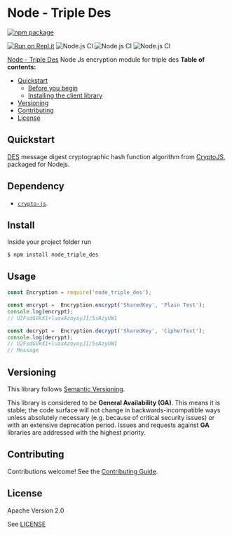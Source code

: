 # Node - Triple Des

[![npm package](https://nodei.co/npm/node_triple_des.png?downloads=true&downloadRank=true&stars=true)](https://nodei.co/npm/node_triple_des/)

[![Run on Repl.it](https://repl.it/badge/github/9trocode/node_triple_des)](https://repl.it/github/9trocode/node_triple_des)
![Node.js CI](https://github.com/9trocode/node_triple_des/workflows/Node.js%20CI/badge.svg?branch=master)
![Node.js CI](https://github.com/9trocode/node_triple_des/workflows/Node.js%20CI/badge.svg?branch=master&event=issues)
![Node.js CI](https://github.com/9trocode/node_triple_des/workflows/Node.js%20CI/badge.svg?branch=master&event=release)

[Node - Triple Des](https://www.npmjs.com/package/node_triple_des) Node Js encryption module for triple des
**Table of contents:**


* [Quickstart](#quickstart)
  * [Before you begin](#before-you-begin)
  * [Installing the client library](#installing-the-client-library)
* [Versioning](#versioning)
* [Contributing](#contributing)
* [License](#license)

## Quickstart
[DES](https://en.wikipedia.org/wiki/Data_Encryption_Standard) message digest cryptographic
hash function algorithm from [CryptoJS](https://#),
packaged for Nodejs.

Dependency
----------
- [`crypto-js`](https://www.npmjs.com/package/crypto-js).

Install
-------

Inside your project folder run
```
$ npm install node_triple_des
```

Usage
-------
```javascript
const Encryption = require('node_triple_des');

const encrypt =  Encryption.encrypt('SharedKey', 'Plain Test');
console.log(encrypt);
// U2FsdGVkX1+luaxAzoyoyJI/5sAzyUW1

const decrypt =  Encryption.decrypt('SharedKey', 'CipherText');
console.log(decrypt);
// U2FsdGVkX1+luaxAzoyoyJI/5sAzyUW1
// Message
```


## Versioning

This library follows [Semantic Versioning](http://semver.org/).


This library is considered to be **General Availability (GA)**. This means it
is stable; the code surface will not change in backwards-incompatible ways
unless absolutely necessary (e.g. because of critical security issues) or with
an extensive deprecation period. Issues and requests against **GA** libraries
are addressed with the highest priority.


## Contributing

Contributions welcome! See the [Contributing Guide](https://github.com/9trocode/node_triple_des/blob/master/CONTRIBUTING.md).

## License

Apache Version 2.0

See [LICENSE](https://github.com/9trocode/node_triple_des/blob/master/LICENSE)
